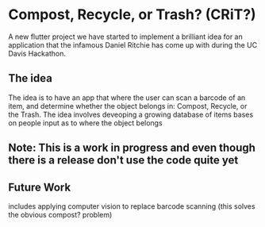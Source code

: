 # Compost, Recycle, or Trash? (CRiT?)

A new flutter project we have started to implement a brilliant idea for an application that the infamous Daniel Ritchie has come up with during the UC Davis Hackathon. 

## The idea

The idea is to have an app that where the user can scan a barcode of an item, and determine whether the object belongs in: Compost, Recycle, or the Trash.  The idea involves deveoping a growing database of items bases on people input as to where the object belongs

## Note: This is a work in progress and even though there is a release don't use the code quite yet

## Future Work
includes applying computer vision to replace barcode scanning (this solves the obvious compost? problem)

